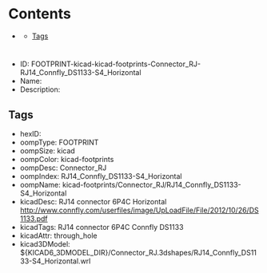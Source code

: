 



Contents
========

* [](#)
	* [Tags](#tags)

# 

- ID: FOOTPRINT-kicad-kicad-footprints-Connector_RJ-RJ14_Connfly_DS1133-S4_Horizontal
- Name: 
- Description: 

## Tags

- hexID: 
- oompType: FOOTPRINT
- oompSize: kicad
- oompColor: kicad-footprints
- oompDesc: Connector_RJ
- oompIndex: RJ14_Connfly_DS1133-S4_Horizontal
- oompName: kicad-footprints/Connector_RJ/RJ14_Connfly_DS1133-S4_Horizontal
- kicadDesc: RJ14 connector 6P4C Horizontal http://www.connfly.com/userfiles/image/UpLoadFile/File/2012/10/26/DS1133.pdf
- kicadTags: RJ14 connector 6P4C Connfly DS1133
- kicadAttr: through_hole
- kicad3DModel: ${KICAD6_3DMODEL_DIR}/Connector_RJ.3dshapes/RJ14_Connfly_DS1133-S4_Horizontal.wrl
